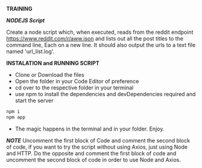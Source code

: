 **TRAINING**

***NODEJS Script***

Create a node script which, when executed, reads from the reddit endpoint https://www.reddit.com/r/aww.json and lists out all the post titles to the command line, Each on a new line. It should also output the urls to a text file named 'url_list.log'.


**INSTALATION and RUNNING SCRIPT**

- Clone or Download the files
- Open the folder in your Code Editor of preference
- cd over to the respective folder in your terminal
- use npm to install the dependencies and devDependencies required and start the server
```sh
npm i
npm app
```

- The magic happens in the terminal and in your folder. Enjoy.

***NOTE***
Uncomment the first block of Code and comment the second block of code, if you want to try the script without using Axios, just using Node and HTTP.
Do the opposite and comment the first block of code and uncomment the second block of code in order to use Node and Axios.